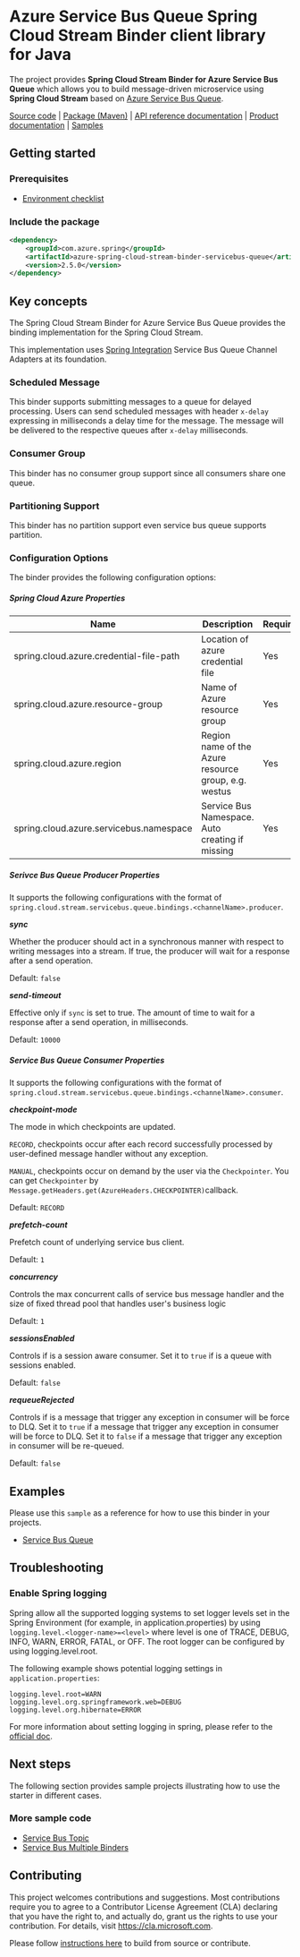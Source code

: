 # Azure Service Bus Queue Spring Cloud Stream Binder client library for Java

The project provides **Spring Cloud Stream Binder for Azure Service Bus Queue** which allows you to build message-driven 
microservice using **Spring Cloud Stream** based on [Azure Service Bus Queue][azure_service_bus].

[Source code][src_code] | [Package (Maven)][package] | [API reference documentation][refdocs] | [Product documentation][docs] | [Samples][sample]

## Getting started

### Prerequisites
- [Environment checklist][environment_checklist]

### Include the package
[//]: # ({x-version-update-start;com.azure.spring:azure-spring-cloud-stream-binder-servicebus-queue;current})
```xml
<dependency>
    <groupId>com.azure.spring</groupId>
    <artifactId>azure-spring-cloud-stream-binder-servicebus-queue</artifactId>
    <version>2.5.0</version>
</dependency>
```
[//]: # ({x-version-update-end})

## Key concepts

The Spring Cloud Stream Binder for Azure Service Bus Queue provides the binding implementation for the Spring Cloud Stream.

This implementation uses [Spring Integration][spring_integration] Service Bus Queue Channel Adapters at its foundation. 

### Scheduled Message
This binder supports submitting messages to a queue for delayed processing. Users can send scheduled messages with header `x-delay` 
expressing in milliseconds a delay time for the message. The message will be delivered to the respective queues after `x-delay` milliseconds. 

### Consumer Group
This binder has no consumer group support since all consumers share one queue.

### Partitioning Support
This binder has no partition support even service bus queue supports partition.

### Configuration Options 

The binder provides the following configuration options:

##### Spring Cloud Azure Properties

Name | Description | Required | Default 
---|---|---|---
spring.cloud.azure.credential-file-path | Location of azure credential file | Yes |
spring.cloud.azure.resource-group | Name of Azure resource group | Yes |
spring.cloud.azure.region | Region name of the Azure resource group, e.g. westus | Yes | 
spring.cloud.azure.servicebus.namespace | Service Bus Namespace. Auto creating if missing | Yes |

##### Serivce Bus Queue Producer Properties

It supports the following configurations with the format of `spring.cloud.stream.servicebus.queue.bindings.<channelName>.producer`.

**_sync_**

Whether the producer should act in a synchronous manner with respect to writing messages into a stream. If true, the 
producer will wait for a response after a send operation.

Default: `false`

**_send-timeout_**

Effective only if `sync` is set to true. The amount of time to wait for a response after a send operation, in milliseconds.

Default: `10000`
 
##### Service Bus Queue Consumer Properties

It supports the following configurations with the format of `spring.cloud.stream.servicebus.queue.bindings.<channelName>.consumer`.

**_checkpoint-mode_**

The mode in which checkpoints are updated.

`RECORD`, checkpoints occur after each record successfully processed by user-defined message handler without any exception.

`MANUAL`, checkpoints occur on demand by the user via the `Checkpointer`. You can get `Checkpointer` by `Message.getHeaders.get(AzureHeaders.CHECKPOINTER)`callback.

Default: `RECORD`

**_prefetch-count_**

Prefetch count of underlying service bus client.

Default: `1`

**_concurrency_**

Controls the max concurrent calls of service bus message handler and the size of fixed thread pool that handles user's business logic

Default: `1`

**_sessionsEnabled_**

Controls if is a session aware consumer. Set it to `true` if is a queue with sessions enabled.

Default: `false`

**_requeueRejected_**

Controls if is a message that trigger any exception in consumer will be force to DLQ. 
Set it to `true` if a message that trigger any exception in consumer will be force to DLQ.
Set it to `false` if a message that trigger any exception in consumer will be re-queued. 

Default: `false`

## Examples

Please use this `sample` as a reference for how to use this binder in your projects. 
- [Service Bus Queue][spring_cloud_stream_binder_service_bus_queue]

## Troubleshooting

### Enable Spring logging
Spring allow all the supported logging systems to set logger levels set in the Spring Environment (for example, in application.properties) by using 
`logging.level.<logger-name>=<level>` where level is one of TRACE, DEBUG, INFO, WARN, ERROR, FATAL, or OFF. 
The root logger can be configured by using logging.level.root.

The following example shows potential logging settings in `application.properties`:

```
logging.level.root=WARN
logging.level.org.springframework.web=DEBUG
logging.level.org.hibernate=ERROR
```

For more information about setting logging in spring, please refer to the [official doc][spring_boot_logging].

## Next steps
The following section provides sample projects illustrating how to use the starter in different cases.

### More sample code
- [Service Bus Topic][spring_cloud_stream_binder_service_bus_topic]
- [Service Bus Multiple Binders][spring_cloud_stream_binder_service_bus_multiple_binders]

## Contributing
This project welcomes contributions and suggestions.  Most contributions require you to agree to a Contributor License Agreement (CLA) declaring that you have the right to, and actually do, grant us the rights to use your contribution. For details, visit https://cla.microsoft.com.

Please follow [instructions here][contributing_md] to build from source or contribute.

<!-- Links -->
[azure_service_bus]: https://azure.microsoft.com/services/service-bus/
[contributing_md]: https://github.com/Azure/azure-sdk-for-java/tree/master/sdk/spring/CONTRIBUTING.md
[docs]: https://docs.microsoft.com/azure/developer/java/spring-framework/configure-spring-cloud-stream-binder-java-app-with-service-bus
[package]: https://mvnrepository.com/artifact/com.microsoft.azure/spring-cloud-azure-servicebus-queue-stream-binder
[refdocs]: https://azure.github.io/azure-sdk-for-java/springcloud.html#azure-spring-cloud-stream-binder-servicebus-queue
[sample]: https://github.com/Azure/azure-sdk-for-java/tree/master/sdk/spring/azure-spring-boot-samples/azure-spring-cloud-sample-servicebus-queue-binder
[spring_boot_logging]: https://docs.spring.io/spring-boot/docs/current/reference/html/spring-boot-features.html#boot-features-logging
[service_bus_queue_binder]: https://github.com/Azure/azure-sdk-for-java/tree/master/sdk/spring/azure-spring-cloud-stream-binder-servicebus-queue
[service_bus_topic_binder]: https://github.com/Azure/azure-sdk-for-java/tree/master/sdk/spring/azure-spring-cloud-stream-binder-servicebus-topic
[spring_cloud_stream_binder_service_bus_multiple_binders]: https://github.com/Azure/azure-sdk-for-java/tree/master/sdk/spring/azure-spring-boot-samples/azure-spring-cloud-sample-servicebus-queue-multibinders
[spring_cloud_stream_binder_service_bus_queue]: https://github.com/Azure/azure-sdk-for-java/tree/master/sdk/spring/azure-spring-boot-samples/azure-spring-cloud-sample-servicebus-queue-binder
[spring_cloud_stream_binder_service_bus_topic]: https://github.com/Azure/azure-sdk-for-java/tree/master/sdk/spring/azure-spring-boot-samples/azure-spring-cloud-sample-servicebus-topic-binder
[spring_integration]: https://spring.io/projects/spring-integration
[src_code]: https://github.com/Azure/azure-sdk-for-java/tree/master/sdk/spring/azure-spring-cloud-stream-binder-servicebus-queue
[environment_checklist]: https://github.com/Azure/azure-sdk-for-java/blob/master/sdk/spring/ENVIRONMENT_CHECKLIST.md#ready-to-run-checklist
